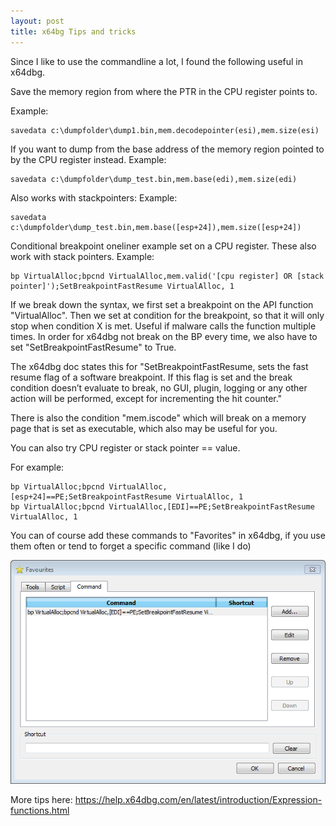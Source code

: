 ```yaml
---
layout: post
title: x64bg Tips and tricks
---
```


Since I like to use the commandline a lot, I found the following useful in x64dbg.

Save the memory region from where the PTR in the CPU register points to.

Example:
```
savedata c:\dumpfolder\dump1.bin,mem.decodepointer(esi),mem.size(esi)
```

If you want to dump from the base address of the memory region pointed to by the CPU register instead.
Example:
```
savedata c:\dumpfolder\dump_test.bin,mem.base(edi),mem.size(edi)
```
Also works with stackpointers:
Example:
```
savedata c:\dumpfolder\dump_test.bin,mem.base([esp+24]),mem.size([esp+24])
```

Conditional breakpoint oneliner example set on a CPU register. These also work with stack pointers.
Example:
```
bp VirtualAlloc;bpcnd VirtualAlloc,mem.valid('[cpu register] OR [stack pointer]');SetBreakpointFastResume VirtualAlloc, 1
```

If we break down the syntax, we first set a breakpoint on the API function "VirtualAlloc". Then we set at condition for the breakpoint, so that it will only stop when condition X is met. Useful if malware calls the function multiple times. In order for x64dbg not  break on the BP every time, we also have to set "SetBreakpointFastResume" to True.

The x64dbg doc states this for "SetBreakpointFastResume, sets the fast resume flag of a software breakpoint. If this flag is set and the break condition doesn’t evaluate to break, no GUI, plugin, logging or any other action will be performed, except for incrementing the hit counter."

There is also the condition "mem.iscode" which will break on a memory page that is set as executable, which also may be useful for you.

You can also try CPU register or stack pointer == value.

For example:
```
bp VirtualAlloc;bpcnd VirtualAlloc,[esp+24]==PE;SetBreakpointFastResume VirtualAlloc, 1
bp VirtualAlloc;bpcnd VirtualAlloc,[EDI]==PE;SetBreakpointFastResume VirtualAlloc, 1
```

You can of course add these commands to "Favorites" in x64dbg, if you use them often or tend to forget a specific command (like I do)

![x64dbg_favorites](/assets/images/favorites.png)

More tips here:
https://help.x64dbg.com/en/latest/introduction/Expression-functions.html
